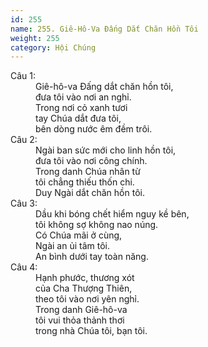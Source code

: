 ```yaml
---
id: 255
name: 255. Giê-Hô-Va Đấng Dắt Chăn Hồn Tôi
weight: 255
category: Hội Chúng
---
```

<dl><dt>Câu 1:</dt><dd data-verse="1">Giê-hô-va Đấng dắt chăn hồn tôi, <br/>đưa tôi vào nơi an nghỉ. <br/>Trong nơi cỏ xanh tươi <br/>tay Chúa dắt đưa tôi, <br/>bên dòng nước êm đềm trôi. </dd><dt>Câu 2:</dt><dd data-verse="2">Ngài ban sức mới cho linh hồn tôi, <br/>đưa tôi vào nơi công chính. <br/>Trong danh Chúa nhân từ <br/>tôi chẳng thiếu thốn chi. <br/>Duy Ngài dắt chăn hồn tôi. </dd><dt>Câu 3:</dt><dd data-verse="3">Dầu khi bóng chết hiểm nguy kề bên, <br/>tôi không sợ không nao núng. <br/>Có Chúa mãi ở cùng, <br/>Ngài an ủi tâm tôi. <br/>An bình dưới tay toàn năng. </dd><dt>Câu 4:</dt><dd data-verse="4">Hạnh phước, thương xót <br/>của Cha Thượng Thiên, <br/>theo tôi vào nơi yên nghỉ. <br/>Trong danh Giê-hô-va <br/>tôi vui thỏa thảnh thơi <br/>trong nhà Chúa tôi, bạn tôi. </dd></dl>
